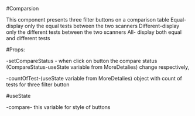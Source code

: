 #Comparsion

This component presents three filter buttons on a comparison table
Equal-display only the equal tests between the two scanners
Different-display only the different tests between the two scanners
All- display both equal and different tests


#Props:

-setCompareStatus - 
when click on button the compare status (CompareStatus-useState variable from MoreDetalies) change respectively,

-countOfTest-(useState variable from MoreDetalies)
object with count of tests for three filter button
 
#useState

-compare-
this variable for style of buttons